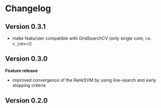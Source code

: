 # Changelog

## Version 0.3.1
- make featurizer compatible with GridSearchCV (only single core, i.e. ```n_jobs=1```)

## Version 0.3.0
**Feature release**
- improved convergence of the RankSVM by using line-search and early stopping criteria

## Version 0.2.0
